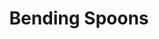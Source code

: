 ---
facebook: https://facebook.com/bendingspoons
instagram: https://instagram.com/bendingspoons
linkedin: https://linkedin.com/company/bendingspoons
logohandle: bendingspoons
sort: bendingspoons
title: Bending Spoons
twitter: https://x.com/bendingspoons
website: https://bendingspoons.com/
---